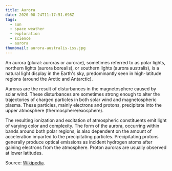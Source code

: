 ```yaml
---
title: Aurora
date: 2020-08-24T11:17:51.698Z
tags:
  - sun
  - space weather
  - exploration
  - science
  - aurora
thumbnail: aurora-australis-iss.jpg
---
```


An aurora (plural: auroras or aurorae), sometimes referred to as polar lights, northern lights (aurora borealis), or southern lights (aurora australis), is a natural light display in the Earth's sky, predominantly seen in high-latitude regions (around the Arctic and Antarctic).

Auroras are the result of disturbances in the magnetosphere caused by solar wind. These disturbances are sometimes strong enough to alter the trajectories of charged particles in both solar wind and magnetospheric plasma. These particles, mainly electrons and protons, precipitate into the upper atmosphere (thermosphere/exosphere).

The resulting ionization and excitation of atmospheric constituents emit light of varying color and complexity. The form of the aurora, occurring within bands around both polar regions, is also dependent on the amount of acceleration imparted to the precipitating particles. Precipitating protons generally produce optical emissions as incident hydrogen atoms after gaining electrons from the atmosphere. Proton auroras are usually observed at lower latitudes. 

Source: [Wikipedia](https://en.wikipedia.org/wiki/Aurora).